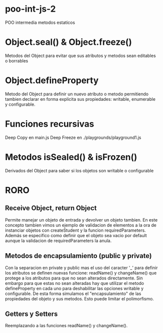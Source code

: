 # poo-int-js-2
POO intermedia metodos estaticos

# Object.seal() & Object.freeze()
Metodos del Object para evitar que sus atributos y metodos sean editables o borrables

# Object.defineProperty
Metodo del Object para definir un nuevo atributo o metodo permitiendo tambien declarar en forma explicita sus propiedades: writable, enumerable y configurable.

# Funciones recursivas
Deep Copy en main.js
Deep Freeze en ./playgrounds/playground1.js


# Metodos isSealed() & isFrozen()
Derivados del Object para saber si los objetos son writable o configurable

# RORO
## Receive Object, return Object
Permite manejar un objeto de entrada y devolver un objeto tambien. En este concepto tambien vimos un ejemplo de validacion de elementos a la ora de instanciar objetos con createStudent y la funcion requiredParameters. Además se especifico como definir que el objeto sea vacio por default aunque la validacion de requiredParameters la anula.

## Metodos de encapsulamiento (public y private)
Con la separacion en private y public mas el uso del caracter '_' para definir los atributos se definen nuevas funcione: readName() y changeName() que protege a los atributos para que no sean alterados directamente. Sin embargo para que estas no sean alteradas hay que utilizar el metodo defineProperty en cada uno para deshabilitar las opciones writable y configurable. De esta forma simulamos el "encapsulamiento" de las propiedades del objeto y sus metodos. Esto puede limitar el polimorfismo.

## Getters y Setters
Reemplazando a las funciones readName() y changeName().
